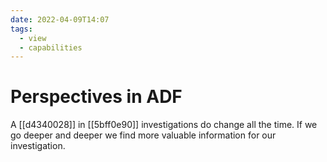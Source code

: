 ```yaml
---
date: 2022-04-09T14:07
tags:
  - view 
  - capabilities
---
```


# Perspectives in ADF

A [[d4340028]] in [[5bff0e90]] investigations do change all the time. If we go deeper and deeper we find more valuable information for our investigation.
